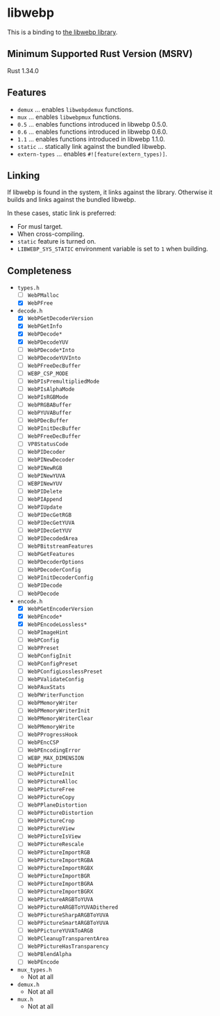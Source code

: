 # libwebp

This is a binding to [the libwebp library](https://developers.google.com/speed/webp/download).

## Minimum Supported Rust Version (MSRV)

Rust 1.34.0

## Features

- `demux` ... enables `libwebpdemux` functions.
- `mux` ... enables `libwebpmux` functions.
- `0.5` ... enables functions introduced in libwebp 0.5.0.
- `0.6` ... enables functions introduced in libwebp 0.6.0.
- `1.1` ... enables functions introduced in libwebp 1.1.0.
- `static` ... statically link against the bundled libwebp.
- `extern-types` ... enables `#![feature(extern_types)]`.

## Linking

If libwebp is found in the system, it links against the library.
Otherwise it builds and links against the bundled libwebp.

In these cases, static link is preferred:

- For musl target.
- When cross-compiling.
- `static` feature is turned on.
- `LIBWEBP_SYS_STATIC` environment variable is set to `1` when building.

## Completeness

- `types.h`
  - [ ] `WebPMalloc`
  - [x] `WebPFree`
- `decode.h`
  - [x] `WebPGetDecoderVersion`
  - [x] `WebPGetInfo`
  - [x] `WebPDecode*`
  - [x] `WebPDecodeYUV`
  - [ ] `WebPDecode*Into`
  - [ ] `WebPDecodeYUVInto`
  - [ ] `WebPFreeDecBuffer`
  - [ ] `WEBP_CSP_MODE`
  - [ ] `WebPIsPremultipliedMode`
  - [ ] `WebPIsAlphaMode`
  - [ ] `WebPIsRGBMode`
  - [ ] `WebPRGBABuffer`
  - [ ] `WebPYUVABuffer`
  - [ ] `WebPDecBuffer`
  - [ ] `WebPInitDecBuffer`
  - [ ] `WebPFreeDecBuffer`
  - [ ] `VP8StatusCode`
  - [ ] `WebPIDecoder`
  - [ ] `WebPINewDecoder`
  - [ ] `WebPINewRGB`
  - [ ] `WebPINewYUVA`
  - [ ] `WEBPINewYUV`
  - [ ] `WebPIDelete`
  - [ ] `WebPIAppend`
  - [ ] `WebPIUpdate`
  - [ ] `WebPIDecGetRGB`
  - [ ] `WebPIDecGetYUVA`
  - [ ] `WebPIDecGetYUV`
  - [ ] `WebPIDecodedArea`
  - [ ] `WebPBitstreamFeatures`
  - [ ] `WebPGetFeatures`
  - [ ] `WebPDecoderOptions`
  - [ ] `WebPDecoderConfig`
  - [ ] `WebPInitDecoderConfig`
  - [ ] `WebPIDecode`
  - [ ] `WebPDecode`
- `encode.h`
  - [x] `WebPGetEncoderVersion`
  - [x] `WebPEncode*`
  - [x] `WebPEncodeLossless*`
  - [ ] `WebPImageHint`
  - [ ] `WebPConfig`
  - [ ] `WebPPreset`
  - [ ] `WebPConfigInit`
  - [ ] `WebPConfigPreset`
  - [ ] `WebPConfigLosslessPreset`
  - [ ] `WebPValidateConfig`
  - [ ] `WebPAuxStats`
  - [ ] `WebPWriterFunction`
  - [ ] `WebPMemoryWriter`
  - [ ] `WebPMemoryWriterInit`
  - [ ] `WebPMemoryWriterClear`
  - [ ] `WebPMemoryWrite`
  - [ ] `WebPProgressHook`
  - [ ] `WebPEncCSP`
  - [ ] `WebPEncodingError`
  - [ ] `WEBP_MAX_DIMENSION`
  - [ ] `WebPPicture`
  - [ ] `WebPPictureInit`
  - [ ] `WebPPictureAlloc`
  - [ ] `WebPPictureFree`
  - [ ] `WebPPictureCopy`
  - [ ] `WebPPlaneDistortion`
  - [ ] `WebPPictureDistortion`
  - [ ] `WebPPictureCrop`
  - [ ] `WebPPictureView`
  - [ ] `WebPPictureIsView`
  - [ ] `WebPPictureRescale`
  - [ ] `WebPPictureImportRGB`
  - [ ] `WebPPictureImportRGBA`
  - [ ] `WebPPictureImportRGBX`
  - [ ] `WebPPictureImportBGR`
  - [ ] `WebPPictureImportBGRA`
  - [ ] `WebPPictureImportBGRX`
  - [ ] `WebPPictureARGBToYUVA`
  - [ ] `WebPPictureARGBToYUVADithered`
  - [ ] `WebPPictureSharpARGBToYUVA`
  - [ ] `WebPPictureSmartARGBToYUVA`
  - [ ] `WebPPictureYUVAToARGB`
  - [ ] `WebPCleanupTransparentArea`
  - [ ] `WebPPictureHasTransparency`
  - [ ] `WebPBlendAlpha`
  - [ ] `WebPEncode`
- `mux_types.h`
  - Not at all
- `demux.h`
  - Not at all
- `mux.h`
  - Not at all


